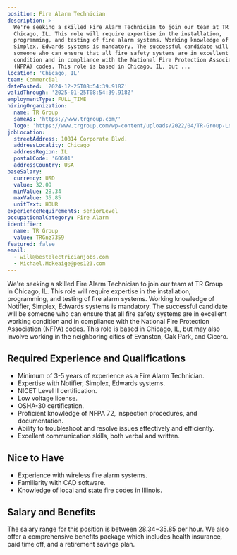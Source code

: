 ```yaml
---
position: Fire Alarm Technician
description: >-
  We're seeking a skilled Fire Alarm Technician to join our team at TR Group in
  Chicago, IL. This role will require expertise in the installation,
  programming, and testing of fire alarm systems. Working knowledge of Notifier,
  Simplex, Edwards systems is mandatory. The successful candidate will be
  someone who can ensure that all fire safety systems are in excellent working
  condition and in compliance with the National Fire Protection Association
  (NFPA) codes. This role is based in Chicago, IL, but ...
location: 'Chicago, IL'
team: Commercial
datePosted: '2024-12-25T08:54:39.918Z'
validThrough: '2025-01-25T08:54:39.918Z'
employmentType: FULL_TIME
hiringOrganization:
  name: TR Group
  sameAs: 'https://www.trgroup.com/'
  logo: 'https://www.trgroup.com/wp-content/uploads/2022/04/TR-Group-Logo.png'
jobLocation:
  streetAddress: 10814 Corporate Blvd.
  addressLocality: Chicago
  addressRegion: IL
  postalCode: '60601'
  addressCountry: USA
baseSalary:
  currency: USD
  value: 32.09
  minValue: 28.34
  maxValue: 35.85
  unitText: HOUR
experienceRequirements: seniorLevel
occupationalCategory: Fire Alarm
identifier:
  name: TR Group
  value: TRGnz7359
featured: false
email:
  - will@bestelectricianjobs.com
  - Michael.Mckeaige@pes123.com
---
```




We're seeking a skilled Fire Alarm Technician to join our team at TR Group in Chicago, IL. This role will require expertise in the installation, programming, and testing of fire alarm systems. Working knowledge of Notifier, Simplex, Edwards systems is mandatory. The successful candidate will be someone who can ensure that all fire safety systems are in excellent working condition and in compliance with the National Fire Protection Association (NFPA) codes. This role is based in Chicago, IL, but may also involve working in the neighboring cities of Evanston, Oak Park, and Cicero.

## Required Experience and Qualifications

- Minimum of 3-5 years of experience as a Fire Alarm Technician.
- Expertise with Notifier, Simplex, Edwards systems.
- NICET Level II certification.
- Low voltage license.
- OSHA-30 certification.
- Proficient knowledge of NFPA 72, inspection procedures, and documentation.
- Ability to troubleshoot and resolve issues effectively and efficiently.
- Excellent communication skills, both verbal and written.

## Nice to Have

- Experience with wireless fire alarm systems.
- Familiarity with CAD software.
- Knowledge of local and state fire codes in Illinois.

## Salary and Benefits

The salary range for this position is between $28.34-$35.85 per hour. We also offer a comprehensive benefits package which includes health insurance, paid time off, and a retirement savings plan.